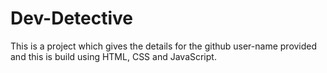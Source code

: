 # Dev-Detective
This is a project which gives the details for the github user-name provided and this is build using HTML, CSS and JavaScript.
